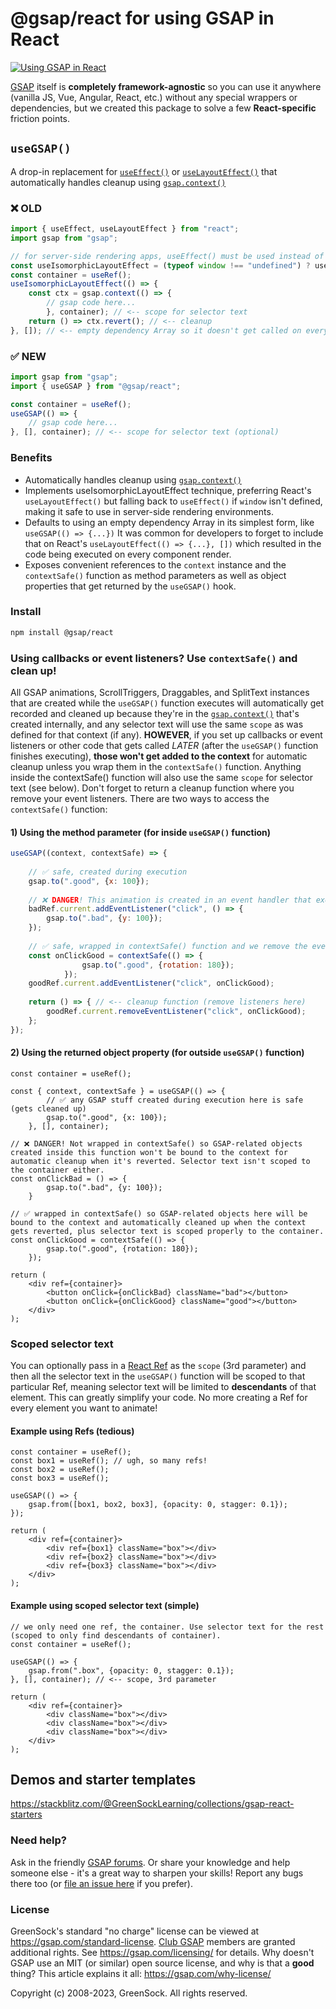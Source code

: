 # @gsap/react for using GSAP in React

[![Using GSAP in React](https://gsap.com/_img/github/gsap-react.png)](https://gsap.com/resources/React)

<a href="https://gsap.com">GSAP</a> itself is **completely framework-agnostic** so you can use it anywhere (vanilla JS, Vue, Angular, React, etc.) without any special wrappers or dependencies, but we created this package to solve a few **React-specific** friction points.

## `useGSAP()`

A drop-in replacement for <a href="https://react.dev/reference/react/useEffect">`useEffect()`</a> or <a href="https://react.dev/reference/react/useLayoutEffect">`useLayoutEffect()`</a> that automatically handles cleanup using <a href="https://gsap.com/docs/v3/GSAP/gsap.context()">`gsap.context()`</a>

### ❌ OLD
```javascript
import { useEffect, useLayoutEffect } from "react";
import gsap from "gsap";

// for server-side rendering apps, useEffect() must be used instead of useLayoutEffect()
const useIsomorphicLayoutEffect = (typeof window !== "undefined") ? useLayoutEffect : useEffect;
const container = useRef();
useIsomorphicLayoutEffect(() => {
    const ctx = gsap.context(() => {
	    // gsap code here...
        }, container); // <-- scope for selector text
    return () => ctx.revert(); // <-- cleanup
}, []); // <-- empty dependency Array so it doesn't get called on every render
```

### ✅ NEW
```javascript 
import gsap from "gsap";
import { useGSAP } from "@gsap/react";

const container = useRef();
useGSAP(() => {
    // gsap code here...
}, [], container); // <-- scope for selector text (optional)
```

### Benefits
- Automatically handles cleanup using <a href="https://gsap.com/docs/v3/GSAP/gsap.context()">`gsap.context()`</a>
- Implements useIsomorphicLayoutEffect technique, preferring React's `useLayoutEffect()` but falling back to `useEffect()` if `window` isn't defined, making it safe to use in server-side rendering environments.
- Defaults to using an empty dependency Array in its simplest form, like `useGSAP(() => {...})` It was common for developers to forget to include that on React's `useLayoutEffect(() => {...}, [])` which resulted in the code being executed on every component render.
- Exposes convenient references to the `context` instance and the `contextSafe()` function as method parameters as well as object properties that get returned by the `useGSAP()` hook. 


### Install
```bash
npm install @gsap/react
```

### Using callbacks or event listeners? Use `contextSafe()` and clean up!

All GSAP animations, ScrollTriggers, Draggables, and SplitText instances that are created while the `useGSAP()` function executes will automatically get recorded and cleaned up because they're in the <a href="https://gsap.com/docs/v3/GSAP/gsap.context()">`gsap.context()`</a> that's created internally, and any selector text will use the same `scope` as was defined for that context (if any). **HOWEVER**, if you set up callbacks or event listeners or other code that gets called *LATER* (after the `useGSAP()` function finishes executing), **those won't get added to the context** for automatic cleanup unless you wrap them in the `contextSafe()` function. Anything inside the contextSafe() function will also use the same `scope` for selector text (see below). Don't forget to return a cleanup function where you remove your event listeners. There are two ways to access the `contextSafe()` function: 

#### 1) Using the method parameter (for inside `useGSAP()` function)

```javascript
useGSAP((context, contextSafe) => {
	
    // ✅ safe, created during execution
    gsap.to(".good", {x: 100}); 
    
    // ❌ DANGER! This animation is created in an event handler that executes AFTER the useGSAP() executes, thus it's not added to context so it won't get cleaned up (reverted). The event listener isn't removed in cleanup function below either, so it persists (bad).
    badRef.current.addEventListener("click", () => {
        gsap.to(".bad", {y: 100}); 
    });
	
    // ✅ safe, wrapped in contextSafe() function and we remove the event listener in the cleanup function below. 👍
    const onClickGood = contextSafe(() => {
                gsap.to(".good", {rotation: 180});
            });
    goodRef.current.addEventListener("click", onClickGood);
	
    return () => { // <-- cleanup function (remove listeners here)
        goodRef.current.removeEventListener("click", onClickGood);
    };
});
```

#### 2) Using the returned object property (for outside `useGSAP()` function)

```JSX
const container = useRef();

const { context, contextSafe } = useGSAP(() => {
        // ✅ any GSAP stuff created during execution here is safe (gets cleaned up)
        gsap.to(".good", {x: 100});
    }, [], container);

// ❌ DANGER! Not wrapped in contextSafe() so GSAP-related objects created inside this function won't be bound to the context for automatic cleanup when it's reverted. Selector text isn't scoped to the container either.
const onClickBad = () => {
        gsap.to(".bad", {y: 100});
    }

// ✅ wrapped in contextSafe() so GSAP-related objects here will be bound to the context and automatically cleaned up when the context gets reverted, plus selector text is scoped properly to the container.
const onClickGood = contextSafe(() => {
        gsap.to(".good", {rotation: 180});
    });

return (
    <div ref={container}>
        <button onClick={onClickBad} className="bad"></button>
        <button onClick={onClickGood} className="good"></button>
    </div>
);
```

### Scoped selector text

You can optionally pass in a <a href="https://react.dev/reference/react/useRef">React Ref</a> as the `scope` (3rd parameter) and then all the selector text in the `useGSAP()` function will be scoped to that particular Ref, meaning selector text will be limited to **descendants** of that element. This can greatly simplify your code. No more creating a Ref for every element you want to animate!

#### Example using Refs (tedious)
```JSX
const container = useRef();
const box1 = useRef(); // ugh, so many refs!
const box2 = useRef();
const box3 = useRef();

useGSAP(() => {
    gsap.from([box1, box2, box3], {opacity: 0, stagger: 0.1});
});

return (
    <div ref={container}>
        <div ref={box1} className="box"></div>
        <div ref={box2} className="box"></div>
        <div ref={box3} className="box"></div>
    </div>
);
```

#### Example using scoped selector text (simple)
```JSX
// we only need one ref, the container. Use selector text for the rest (scoped to only find descendants of container).
const container = useRef();

useGSAP(() => {
    gsap.from(".box", {opacity: 0, stagger: 0.1});
}, [], container); // <-- scope, 3rd parameter

return (
    <div ref={container}>
        <div className="box"></div>
        <div className="box"></div>
        <div className="box"></div>
    </div>
);
```

## Demos and starter templates
<a href="https://stackblitz.com/@GreenSockLearning/collections/gsap-react-starters">https://stackblitz.com/@GreenSockLearning/collections/gsap-react-starters</a>


### Need help?
Ask in the friendly <a href="https://gsap.com/community/">GSAP forums</a>. Or share your knowledge and help someone else - it's a great way to sharpen your skills! Report any bugs there too (or <a href="https://github.com/greensock/GSAP/issues">file an issue here</a> if you prefer).

### License
GreenSock's standard "no charge" license can be viewed at <a href="https://gsap.com/standard-license">https://gsap.com/standard-license</a>. <a href="https://gsap.com/pricing/">Club GSAP</a> members are granted additional rights. See <a href="https://gsap.com/licensing/">https://gsap.com/licensing/</a> for details. Why doesn't GSAP use an MIT (or similar) open source license, and why is that a **good** thing? This article explains it all: <a href="https://gsap.com/why-license/" target="_blank">https://gsap.com/why-license/</a>

Copyright (c) 2008-2023, GreenSock. All rights reserved. 